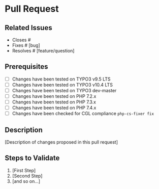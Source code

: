 # Pull Request

## Related Issues

* Closes #
* Fixes # [bug]
* Resolves # [feature/question]

## Prerequisites

* [ ] Changes have been tested on TYPO3 v9.5 LTS
* [ ] Changes have been tested on TYPO3 v10.4 LTS
* [ ] Changes have been tested on TYPO3 dev-master
* [ ] Changes have been tested on PHP 7.2.x
* [ ] Changes have been tested on PHP 7.3.x
* [ ] Changes have been tested on PHP 7.4.x
* [ ] Changes have been checked for CGL compliance `php-cs-fixer fix`

## Description

[Description of changes proposed in this pull request]

## Steps to Validate

1. [First Step]
2. [Second Step]
3. [and so on...]
